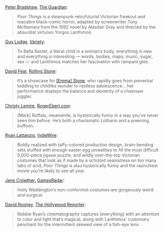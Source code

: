 <!-- Poor Things -->

[Peter Bradshaw](https://twitter.com/PeterBradshaw1), [The Guardian](https://www.theguardian.com/film/2023/sep/01/poor-things-review-yorgos-lanthimos-emma-stone):

> _Poor Things_ is a steampunk-retrofuturist Victorian freakout and macabre black-comic horror, adapted by screenwriter Tony McNamara from the 1992 novel by Alasdair Gray and directed by the absurdist virtuoso Yorgos Lanthimos.

[Guy Lodge](https://twitter.com/guylodge), [Variety](https://variety.com/2023/film/festivals/poor-things-review-emma-stone-1235710477/):

> To Bella Baxter, a literal child in a woman’s body, everything is new and everything is interesting — words, bodies, maps, music, sugar, sex — and Lanthimos matches her fascination with rampant glee.

[David Fear](https://twitter.com/davidlfear), [Rolling Stone](https://www.rollingstone.com/tv-movies/tv-movie-reviews/poor-things-review-emma-stone-mark-ruffalo-yorgos-lanthimos-1234907219/):

> It’s a showcase for [[Emma] Stone](/people/54693), who rapidly goes from preverbal toddling to childlike wonder to restless adolescence... her performance displays the balance and dexterity of a chainsaw juggler.

[Christy Lemire](https://twitter.com/christylemire), [RogerEbert.com](https://www.rogerebert.com/reviews/poor-things-movie-review-2023):

> [Mark] Ruffalo, meanwhile, is hysterically funny in a way you’ve never seen him before. He’s both a charismatic Lothario and a preening buffoon.

[Ryan Lattanzio](https://twitter.com/ryanlattanzio), [IndieWire](https://www.indiewire.com/criticism/movies/poor-things-review-yorgos-lanthimos-emma-stone-1234901594/):

> Boldly realized with taffy-colored production design, brain-bending sets stuffed with enough easter egg unrealities to fill the most difficult 5,000-piece jigsaw puzzle, and wildly over-the-top Victorian costumes that look as if made by a schizoid seamstress on too many tabs of acid, _Poor Things_ is also hysterically funny and the raunchiest movie you’re likely to see all year.

[Jane Crowther](https://twitter.com/janevgcrowther), [GamesRadar](https://www.gamesradar.com/poor-things-review/):

> Holly Waddington’s non-conformist costumes are gorgeously weird and surgical.

[David Rooney](https://twitter.com/DavidCRooney1), [The Hollywood Reporter](https://www.hollywoodreporter.com/movies/movie-reviews/poor-things-review-emma-stone-mark-ruffalo-yorgos-lanthimos-1235579912/):

> Robbie Ryan’s cinematography captures [everything] with an attention to color and light that’s magical, along with Lanthimos’ customary penchant for the intermittent skewed view of a fish-eye lens.
